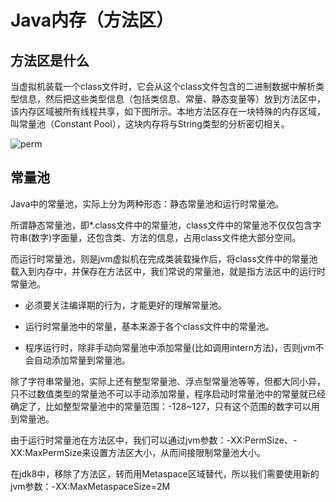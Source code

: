 # Java内存（方法区）

## 方法区是什么
当虚拟机装载一个class文件时，它会从这个class文件包含的二进制数据中解析类型信息，然后把这些类型信息（包括类信息、常量、静态变量等）放到方法区中，该内存区域被所有线程共享，如下图所示。本地方法区存在一块特殊的内存区域，叫常量池（Constant Pool），这块内存将与String类型的分析密切相关。

![perm](http://incdn1.b0.upaiyun.com/2015/04/d48e42fcd349995175f792e8bf7092fe.png)

## 常量池
Java中的常量池，实际上分为两种形态：静态常量池和运行时常量池。

所谓静态常量池，即*.class文件中的常量池，class文件中的常量池不仅仅包含字符串(数字)字面量，还包含类、方法的信息，占用class文件绝大部分空间。

而运行时常量池，则是jvm虚拟机在完成类装载操作后，将class文件中的常量池载入到内存中，并保存在方法区中，我们常说的常量池，就是指方法区中的运行时常量池。

- 必须要关注编译期的行为，才能更好的理解常量池。

- 运行时常量池中的常量，基本来源于各个class文件中的常量池。

- 程序运行时，除非手动向常量池中添加常量(比如调用intern方法)，否则jvm不会自动添加常量到常量池。

除了字符串常量池，实际上还有整型常量池、浮点型常量池等等，但都大同小异，只不过数值类型的常量池不可以手动添加常量，程序启动时常量池中的常量就已经确定了，比如整型常量池中的常量范围：-128~127，只有这个范围的数字可以用到常量池。


由于运行时常量池在方法区中，我们可以通过jvm参数：-XX:PermSize、-XX:MaxPermSize来设置方法区大小，从而间接限制常量池大小。

在jdk8中，移除了方法区，转而用Metaspace区域替代，所以我们需要使用新的jvm参数：-XX:MaxMetaspaceSize=2M
